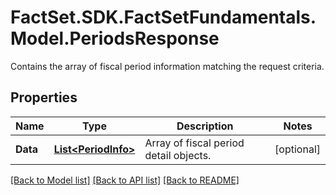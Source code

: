 # FactSet.SDK.FactSetFundamentals.Model.PeriodsResponse
Contains the array of fiscal period information matching the request criteria.

## Properties

Name | Type | Description | Notes
------------ | ------------- | ------------- | -------------
**Data** | [**List&lt;PeriodInfo&gt;**](PeriodInfo.md) | Array of fiscal period detail objects. | [optional] 

[[Back to Model list]](../README.md#documentation-for-models) [[Back to API list]](../README.md#documentation-for-api-endpoints) [[Back to README]](../README.md)


